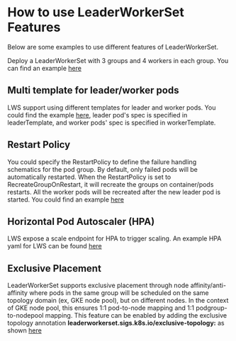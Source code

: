 # How to use LeaderWorkerSet Features
Below are some examples to use different features of LeaderWorkerSet.

Deploy a LeaderWorkerSet with 3 groups and 4 workers in each group. You can find an example [here](lws.yaml)

## Multi template for leader/worker pods

LWS support using different templates for leader and worker pods. You could find the example [here](lws-multi-template.yaml), 
leader pod's spec is specified in leaderTemplate, and worker pods' spec is specified in workerTemplate.

## Restart Policy

You could specify the RestartPolicy to define the failure handling schematics for the pod group.
By default, only failed pods will be automatically restarted. When the RestartPolicy is set to RecreateGroupOnRestart, it will recreate 
the groups on container/pods restarts. All the worker pods will be recreated after the new leader pod is started.
You could find an example [here](lws-restart-policy.yaml)

## Horizontal Pod Autoscaler (HPA)

LWS expose a scale endpoint for HPA to trigger scaling. An example HPA yaml for LWS can be found [here](horizontal-pod-autoscaler.yaml)


## Exclusive Placement
LeaderWorkerSet supports exclusive placement through node affinity/anti-affinity where pods in the same group will be scheduled on the same topology domain (ex, GKE node pool), but on different nodes. In the context of GKE node pool, this ensures 1:1 pod-to-node mapping and 1:1 podgroup-to-nodepool mapping.
This feature can be enabled by adding the exclusive topology annotation **leaderworkerset.sigs.k8s.io/exclusive-topology:** as shown [here](lws-exclusive-placement.yaml)